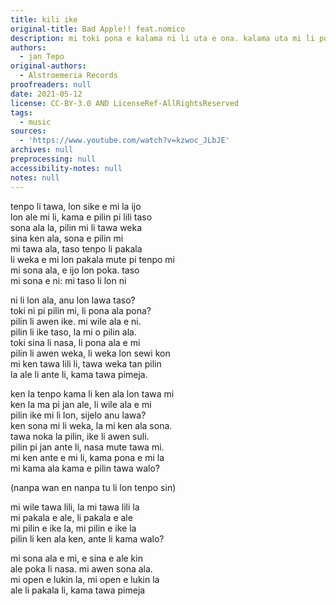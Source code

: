 ```yaml
---
title: kili ike
original-title: Bad Apple!! feat.nomico
description: mi toki pona e kalama ni li uta e ona. kalama uta mi li pona suli ala, taso pali mi li pona tawa mi.
authors:
  - jan Tepo
original-authors:
  - Alstroemeria Records
proofreaders: null
date: 2021-05-12
license: CC-BY-3.0 AND LicenseRef-AllRightsReserved
tags:
  - music
sources:
  - 'https://www.youtube.com/watch?v=kzwoc_JLbJE'
archives: null
preprocessing: null
accessibility-notes: null
notes: null
---
```

tenpo li tawa, lon sike e mi la ijo  
lon ale mi li, kama e pilin pi lili taso  
sona ala la, pilin mi li tawa weka  
sina ken ala, sona e pilin mi  
mi tawa ala, taso tenpo li pakala  
li weka e mi lon pakala mute pi tenpo mi  
mi sona ala, e ijo lon poka. taso  
mi sona e ni: mi taso li lon ni

ni li lon ala, anu lon lawa taso?  
toki ni pi pilin mi, li pona ala pona?  
pilin li awen ike. mi wile ala e ni.  
pilin li ike taso, la mi o pilin ala.  
toki sina li nasa, li pona ala e mi  
pilin li awen weka, li weka lon sewi kon  
mi ken tawa lili li, tawa weka tan pilin  
la ale li ante li, kama tawa pimeja.

ken la tenpo kama li ken ala lon tawa mi  
ken la ma pi jan ale, li wile ala e mi  
pilin ike mi li lon, sijelo anu lawa?  
ken sona mi li weka, la mi ken ala sona.  
tawa noka la pilin, ike li awen suli.  
pilin pi jan ante li, nasa mute tawa mi.  
mi ken ante e mi li, kama pona e mi la  
mi kama ala kama e pilin tawa walo?

(nanpa wan en nanpa tu li lon tenpo sin)

mi wile tawa lili, la mi tawa lili la  
mi pakala e ale, li pakala e ale  
mi pilin e ike la, mi pilin e ike la  
pilin li ken ala ken, ante li kama walo?

mi sona ala e mi, e sina e ale kin  
ale poka li nasa. mi awen sona ala.  
mi open e lukin la, mi open e lukin la  
ale li pakala li, kama tawa pimeja
